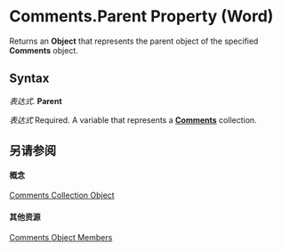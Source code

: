 
# Comments.Parent Property (Word)

Returns an  **Object** that represents the parent object of the specified **Comments** object.


## Syntax

 _表达式_. **Parent**

 _表达式_ Required. A variable that represents a **[Comments](e384b37a-50e3-a214-52a8-6fda2acc4991.md)** collection.


## 另请参阅


#### 概念


[Comments Collection Object](e384b37a-50e3-a214-52a8-6fda2acc4991.md)
#### 其他资源


[Comments Object Members](http://msdn.microsoft.com/library/2cd992bf-9e18-7f0e-3e8b-b3507ffd9bc7%28Office.15%29.aspx)